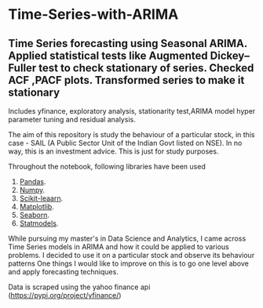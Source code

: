 # Time-Series-with-ARIMA
## Time Series forecasting using Seasonal ARIMA. Applied statistical tests like Augmented Dickey–Fuller test to check stationary of series. Checked ACF ,PACF plots. Transformed series to make it stationary

Includes yfinance, exploratory analysis, stationarity test,ARIMA model hyper parameter tuning and residual analysis.

The aim of this repository is study the behaviour of a particular stock, in this case - SAIL (A Public Sector Unit of the Indian Govt listed on NSE). In no way, this is an investment advice. This is just for study purposes. 

Throughout the notebook, following libraries have been used

1. [Pandas](https://pandas.pydata.org/).
2. [Numpy](https://numpy.org/).
3. [Scikit-leaarn](https://scikit-learn.org/stable/).
4. [Matplotlib](https://matplotlib.org/).
5. [Seaborn](https://seaborn.pydata.org/).
6. [Statmodels](https://www.statsmodels.org/stable/index.html).

While pursuing my master's in Data Science and Analytics, I came across Time Series models in ARIMA and how it could be applied to various problems. I decided to use it on a particular stock and observe its behaviour patterns One things I would like to improve on this is to go one level above and apply forecasting techniques. 

Data is scraped using the yahoo finance api (https://pypi.org/project/yfinance/)

